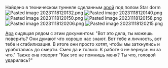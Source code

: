 Найдено в техническом туннеле сделанным [арой](..\%D0%A0%D0%B5%D0%BF%D0%BB%D0%B8%D0%BA%D0%B8\%D0%9C%D0%BE%D0%B4%D0%B5%D0%BB%D0%B8\%D0%90%D1%80%D0%B0.md) под полом Star dorm 
![Pasted image 20231118120132.png](..\..\img\Pasted%20image%2020231118120132.png)
![Pasted image 20231118120140.png](..\..\img\Pasted%20image%2020231118120140.png)
![Pasted image 20231118120150.png](..\..\img\Pasted%20image%2020231118120150.png)
![Pasted image 20231118120158.png](..\..\img\Pasted%20image%2020231118120158.png)
![Pasted image 20231118120206.png](..\..\img\Pasted%20image%2020231118120206.png)
![Pasted image 20231118120215.png](..\..\img\Pasted%20image%2020231118120215.png)

[Ара](..\%D0%A0%D0%B5%D0%BF%D0%BB%D0%B8%D0%BA%D0%B8\%D0%9C%D0%BE%D0%B4%D0%B5%D0%BB%D0%B8\%D0%90%D1%80%D0%B0.md) сидящая рядом с этим документом:
"Вот это дела, ты можешь поверить? Они думают что хорошо нас знают. Вот тебе и личность, вот тебе и стабилизация. В итоге они просто хотят, чтобы мы заткнулись и уработались до смерти. Смех да и только. К работе я не вернусь ни за что."
Также она говорит "Как это не помнишь меня? Ты что, головой ударилась?"
